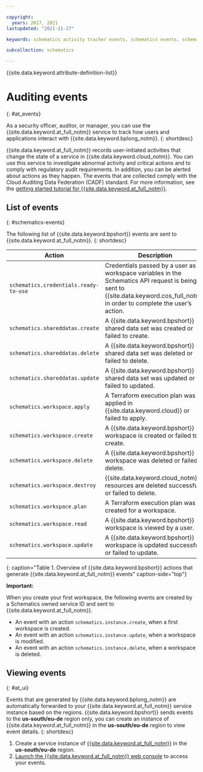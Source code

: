 ```yaml
---

copyright:
  years: 2017, 2021
lastupdated: "2021-11-27"

keywords: schematics activity tracker events, schematics events, schematics audit, schematics audit events, schematics audit logs

subcollection: schematics

---
```


{{site.data.keyword.attribute-definition-list}}

# Auditing events
{: #at_events}

As a security officer, auditor, or manager, you can use the {{site.data.keyword.at_full_notm}} service to track how users and applications interact with {{site.data.keyword.bplong_notm}}.
{: shortdesc}

{{site.data.keyword.at_full_notm}} records user-initiated activities that change the state of a service in {{site.data.keyword.cloud_notm}}. You can use this service to investigate abnormal activity and critical actions and to comply with regulatory audit requirements. In addition, you can be alerted about actions as they happen. The events that are collected comply with the Cloud Auditing Data Federation (CADF) standard. For more information, see the [getting started tutorial for {{site.data.keyword.at_full_notm}}](/docs/activity-tracker?topic=activity-tracker-getting-started).

## List of events
{: #schematics-events}

The following list of {{site.data.keyword.bpshort}} events are sent to {{site.data.keyword.at_full_notm}}.
{: shortdesc}

| Action             | Description      | 
| -------------------| -----------------|
| `schematics.credentials.ready-to-use` |  Credentials passed by a user as a workspace variables in the Schematics API request is being sent to {{site.data.keyword.cos_full_notm}} in order to complete the user’s action.|
| `schematics.shareddatas.create` | A {{site.data.keyword.bpshort}} shared data set was created or failed to create. |
| `schematics.shareddatas.delete` | A {{site.data.keyword.bpshort}} shared data set was deleted or failed to delete. |
| `schematics.shareddatas.update` | A {{site.data.keyword.bpshort}} shared data set was updated or failed to updated. |
| `schematics.workspace.apply` | A Terraform execution plan was applied in {{site.data.keyword.cloud}} or failed to apply.|
| `schematics.workspace.create` | A {{site.data.keyword.bpshort}} workspace is created or failed to create. | 
| `schematics.workspace.delete` | A {{site.data.keyword.bpshort}} workspace was deleted or failed to delete. |
| `schematics.workspace.destroy` | {{site.data.keyword.cloud_notm}} resources are deleted successfully or failed to delete.|
| `schematics.workspace.plan` | A Terraform execution plan was created for a workspace. | 
| `schematics.workspace.read`| A {{site.data.keyword.bpshort}} workspace is viewed by a user.|
| `schematics.workspace.update`| A {{site.data.keyword.bpshort}} workspace is updated successfully or failed to update.|
{: caption="Table 1. Overview of {{site.data.keyword.bpshort}} actions that generate {{site.data.keyword.at_full_notm}} events" caption-side="top"}

**Important:** 

When you create your first workspace, the following events are created by a Schematics owned service ID and sent to {{site.data.keyword.at_full_notm}}.
* An event with an action `schematics.instance.create`, when a first workspace is created.
* An event with an action `schematics.instance.update`, when a workspace is modified.
* An event with an action `schematics.instance.delete`, when a workspace is deleted.

## Viewing events
{: #at_ui}

Events that are generated by {{site.data.keyword.bplong_notm}} are automatically forwarded to your {{site.data.keyword.at_full_notm}} service instance based on the regions. {{site.data.keyword.bpshort}} sends events to the **us-south/eu-de** region only, you can create an instance of {{site.data.keyword.at_full_notm}} in the **us-south/eu-de** region to view event details. 
{: shortdesc}

1. Create a service instance of [{{site.data.keyword.at_full_notm}}](/docs/activity-tracker?topic=activity-tracker-getting-started) in the **us-south/eu-de** region. 
2. [Launch the {{site.data.keyword.at_full_notm}} web console](/docs/activity-tracker?topic=activity-tracker-launch) to access your events.




